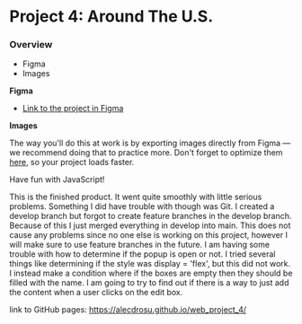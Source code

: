 # Project 4: Around The U.S.

### Overview

* Figma
* Images

**Figma**

* [Link to the project in Figma](https://www.figma.com/file/SurN1jaeEQIhuZEDMhmWWf/Sprint-4-Around-The-U.S.-desktop-mobile?node-id=0%3A1)

**Images**

The way you'll do this at work is by exporting images directly from Figma — we recommend doing that to practice more. Don't forget to optimize them [here](https://tinypng.com/), so your project loads faster. 

Have fun with JavaScript!

This is the finished product. It went quite smoothly with little serious problems. Something I did have trouble with though was Git. 
I created a develop branch but forgot to create feature branches in the develop branch. Because of this I just merged everything in
develop into main. This does not cause any problems since no one else
is working on this project, however I will make sure to use feature branches in the future. I am having some trouble with how to determine if the popup is open or not. I tried several things like determining if the style was display = 'flex', but this did not work. I instead make a condition where if the boxes are empty then they should be filled with the name. I am going to try to find out if there is a way to just add the content when a user clicks on the edit box.

link to GitHub pages: https://alecdrosu.github.io/web_project_4/
